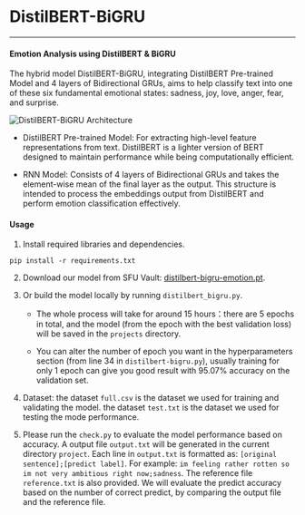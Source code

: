 # DistilBERT-BiGRU

---

#### Emotion Analysis using DistilBERT & BiGRU


The hybrid model DistilBERT-BiGRU, integrating DistilBERT Pre-trained Model and 4 layers of Bidirectional GRUs, aims to help classify text into one of these six fundamental emotional states: sadness, joy, love, anger, fear, and surprise.

![DistilBERT-BiGRU Architecture](image_url)

- DistilBERT Pre-trained Model: For extracting high-level feature representations from text. DistilBERT is a lighter version of BERT designed to maintain performance while being computationally efficient.

- RNN Model: Consists of 4 layers of Bidirectional GRUs and takes the element-wise mean of the final layer as the output. This structure is intended to process the embeddings output from DistilBERT and perform emotion classification effectively.


#### Usage

1. Install required libraries and dependencies.

`pip install -r requirements.txt`

2. Download our model from SFU Vault: [distilbert-bigru-emotion.pt](https://vault.sfu.ca/index.php/s/XfnXASxEY5bc9H9).

3. Or build the model locally by running `distilbert_bigru.py`. 

    - The whole process will take for around 15 hours：there are 5 epochs in total, and the model (from the epoch with the best validation loss) will be saved in the `projects` directory.

    - You can alter the number of epoch you want in the hyperparameters section (from line 34 in `distilbert-bigru.py`), usually training for only 1 epoch can give you good result with 95.07% accuracy on the validation set. 

4. Dataset: the dataset `full.csv` is the dataset we used for training and validating the model. the dataset `test.txt` is the dataset we used for testing the mode performance. 

5. Please run the `check.py` to evaluate the model performance based on accuracy. A output file `output.txt` will be generated in the current directory `project`. Each line in `output.txt` is formatted as: `[original sentence];[predict label]`. For example: 
`im feeling rather rotten so im not very ambitious right now;sadness`. The reference file `reference.txt` is also provided. We will evaluate the predict accuracy based on the number of correct predict, by comparing the output file and the reference file. 


